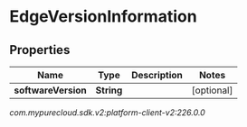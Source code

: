 # EdgeVersionInformation


## Properties

| Name | Type | Description | Notes |
| ------------ | ------------- | ------------- | ------------- |
| **softwareVersion** | **String** |  |  [optional] |




_com.mypurecloud.sdk.v2:platform-client-v2:226.0.0_

